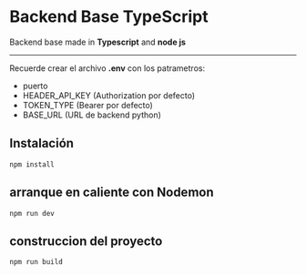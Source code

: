 # Backend Base TypeScript

Backend base made in **Typescript** and **node js**

---

Recuerde crear el archivo **.env**  con los patrametros:
* puerto
* HEADER_API_KEY (Authorization por defecto)
* TOKEN_TYPE (Bearer por defecto)
* BASE_URL (URL de backend python)

## Instalación

```
npm install
```

## arranque en caliente con Nodemon

```
npm run dev
```

## construccion del proyecto

```
npm run build
```
